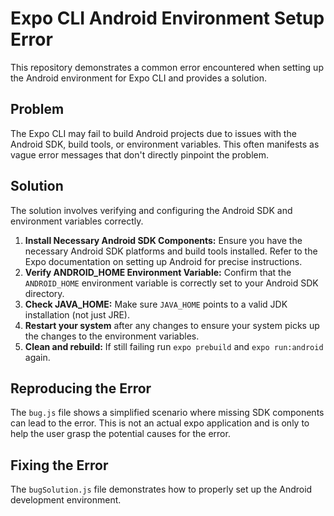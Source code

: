 # Expo CLI Android Environment Setup Error

This repository demonstrates a common error encountered when setting up the Android environment for Expo CLI and provides a solution.

## Problem
The Expo CLI may fail to build Android projects due to issues with the Android SDK, build tools, or environment variables. This often manifests as vague error messages that don't directly pinpoint the problem.

## Solution
The solution involves verifying and configuring the Android SDK and environment variables correctly.

1. **Install Necessary Android SDK Components:** Ensure you have the necessary Android SDK platforms and build tools installed.  Refer to the Expo documentation on setting up Android for precise instructions.
2. **Verify ANDROID_HOME Environment Variable:** Confirm that the `ANDROID_HOME` environment variable is correctly set to your Android SDK directory.
3. **Check JAVA_HOME:** Make sure `JAVA_HOME` points to a valid JDK installation (not just JRE).
4. **Restart your system** after any changes to ensure your system picks up the changes to the environment variables.
5. **Clean and rebuild:** If still failing run `expo prebuild` and `expo run:android` again. 

## Reproducing the Error
The `bug.js` file shows a simplified scenario where missing SDK components can lead to the error.  This is not an actual expo application and is only to help the user grasp the potential causes for the error.

## Fixing the Error
The `bugSolution.js` file demonstrates how to properly set up the Android development environment.